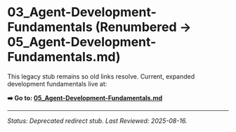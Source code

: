 # 03_Agent-Development-Fundamentals (Renumbered → 05_Agent-Development-Fundamentals.md)

This legacy stub remains so old links resolve. Current, expanded development fundamentals live at:

**➡️ Go to: [05_Agent-Development-Fundamentals.md](05_Agent-Development-Fundamentals.md)**

---
_Status: Deprecated redirect stub. Last Reviewed: 2025-08-16._
